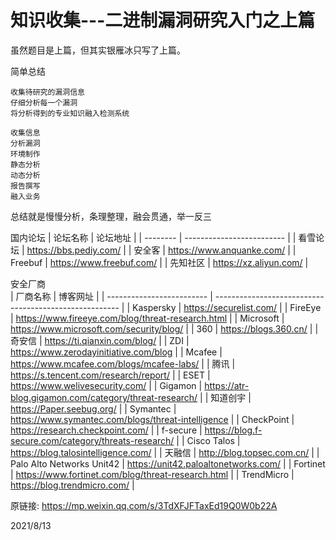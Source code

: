 # 知识收集---二进制漏洞研究入门之上篇

虽然题目是上篇，但其实银雁冰只写了上篇。  

简单总结  
```
收集待研究的漏洞信息
仔细分析每一个漏洞
将分析得到的专业知识融入检测系统

收集信息
分析漏洞
环境制作
静态分析
动态分析
报告撰写
融入业务
```

总结就是慢慢分析，条理整理，融会贯通，举一反三  

国内论坛
| 论坛名称 | 论坛地址                  |
| -------- | ------------------------- |
| 看雪论坛 | https://bbs.pediy.com/    |
| 安全客   | https://www.anquanke.com/ |
| Freebuf  | https://www.freebuf.com/  |
| 先知社区 | https://xz.aliyun.com/    |

安全厂商  
| 厂商名称                  | 博客网址                                               |
| ------------------------- | ------------------------------------------------------ |
| Kaspersky                 | https://securelist.com/                                |
| FireEye                   | https://www.fireeye.com/blog/threat-research.html      |
| Microsoft                 | https://www.microsoft.com/security/blog/               |
| 360                       | https://blogs.360.cn/                                  |
| 奇安信                    | https://ti.qianxin.com/blog/                           |
| ZDI                       | https://www.zerodayinitiative.com/blog                 |
| Mcafee                    | https://www.mcafee.com/blogs/mcafee-labs/              |
| 腾讯                      | https://s.tencent.com/research/report/                 |
| ESET                      | https://www.welivesecurity.com/                        |
| Gigamon                   | https://atr-blog.gigamon.com/category/threat-research/ |
| 知道创宇                  | https://Paper.seebug.org/                              |
| Symantec                  | https://www.symantec.com/blogs/threat-intelligence     |
| CheckPoint                | https://research.checkpoint.com/                       |
| f-secure                  | https://blog.f-secure.com/category/threats-research/   |
| Cisco Talos               | https://blog.talosintelligence.com/                    |
| 天融信                    | http://blog.topsec.com.cn/                             |
| Palo Alto Networks Unit42 | https://unit42.paloaltonetworks.com/                   |
| Fortinet                  | https://www.fortinet.com/blog/threat-research.html     |
| TrendMicro                | https://blog.trendmicro.com/                           |


原链接: https://mp.weixin.qq.com/s/3TdXFJFTaxEd19Q0W0b22A  


2021/8/13  
